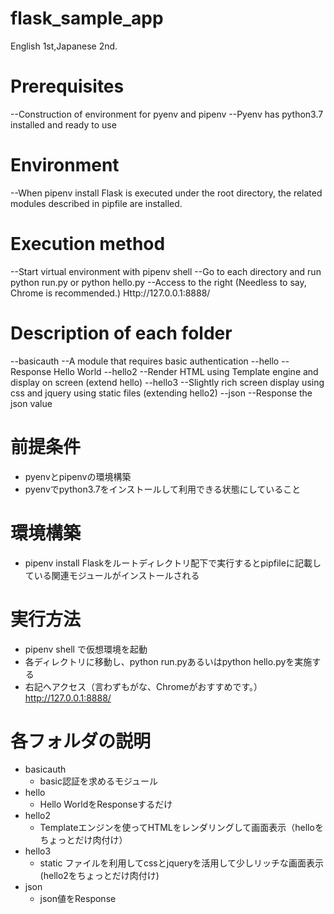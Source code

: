 # flask_sample_app

English 1st,Japanese 2nd.

# Prerequisites

--Construction of environment for pyenv and pipenv
--Pyenv has python3.7 installed and ready to use

# Environment

--When pipenv install Flask is executed under the root directory, the related modules described in pipfile are installed.

# Execution method

--Start virtual environment with pipenv shell
--Go to each directory and run python run.py or python hello.py
--Access to the right (Needless to say, Chrome is recommended.) Http://127.0.0.1:8888/

# Description of each folder

--basicauth
   --A module that requires basic authentication
--hello
   --Response Hello World
--hello2
   --Render HTML using Template engine and display on screen (extend hello)
--hello3
   --Slightly rich screen display using css and jquery using static files (extending hello2)
--json
   --Response the json value

# 前提条件

- pyenvとpipenvの環境構築
- pyenvでpython3.7をインストールして利用できる状態にしていること

# 環境構築

- pipenv install Flaskをルートディレクトリ配下で実行するとpipfileに記載している関連モジュールがインストールされる

# 実行方法

- pipenv shell で仮想環境を起動
- 各ディレクトリに移動し、python run.pyあるいはpython hello.pyを実施する
- 右記へアクセス（言わずもがな、Chromeがおすすめです。）　http://127.0.0.1:8888/

# 各フォルダの説明

- basicauth
  - basic認証を求めるモジュール
- hello
  - Hello WorldをResponseするだけ
- hello2
  - Templateエンジンを使ってHTMLをレンダリングして画面表示（helloをちょっとだけ肉付け）
- hello3
  - static ファイルを利用してcssとjqueryを活用して少しリッチな画面表示(hello2をちょっとだけ肉付け)
- json
  - json値をResponse
